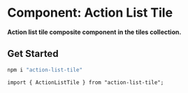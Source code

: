 # Component: Action List Tile

**Action list tile composite component in the tiles collection.**

## Get Started

```sh
npm i "action-list-tile"
```

```
import { ActionListTile } from "action-list-tile";
```
